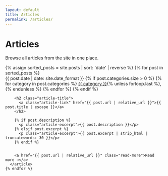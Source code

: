 ```yaml
---
layout: default
title: Articles
permalink: /articles/
---
```


<div class="page-content">
  <h1 class="page-title">Articles</h1>
  
  <p class="lead">Browse all articles from the site in one place.</p>
  
  <div class="articles-list">
    {% assign sorted_posts = site.posts | sort: 'date' | reverse %}
    {% for post in sorted_posts %}
      <article class="article-item">
        <div class="article-metadata">
          <span class="article-date">{{ post.date | date: site.date_format }}</span>
          {% if post.categories.size > 0 %}
            <span class="article-categories">
              {% for category in post.categories %}
                <a href="{{ '/categories/#' | append: category | slugify | relative_url }}" class="article-category">{{ category }}</a>{% unless forloop.last %},{% endunless %}
              {% endfor %}
            </span>
          {% endif %}
        </div>
        
        <h2 class="article-title">
          <a class="article-link" href="{{ post.url | relative_url }}">{{ post.title | escape }}</a>
        </h2>
        
        {% if post.description %}
          <p class="article-excerpt">{{ post.description }}</p>
        {% elsif post.excerpt %}
          <p class="article-excerpt">{{ post.excerpt | strip_html | truncatewords: 30 }}</p>
        {% endif %}
        
        
        <a href="{{ post.url | relative_url }}" class="read-more">Read more →</a>
      </article>
    {% endfor %}
  </div>
</div>
